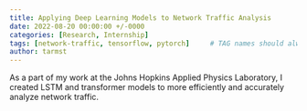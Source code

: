 ```yaml
---
title: Applying Deep Learning Models to Network Traffic Analysis
date: 2022-08-20 00:00:00 +/-0000
categories: [Research, Internship]
tags: [network-traffic, tensorflow, pytorch]     # TAG names should always be lowercase
author: tarmst
---
```


As a part of my work at the Johns Hopkins Applied Physics Laboratory, I created LSTM and transformer models to more efficiently and accurately analyze network traffic.